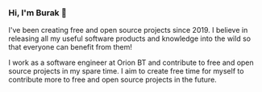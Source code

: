 ### Hi, I'm Burak 👋

I've been creating free and open source projects since 2019. I believe in releasing all my useful software products and knowledge into the wild so that everyone can benefit from them!


I work as a software engineer at Orion BT and contribute to free and open source projects in my spare time. I aim to create free time for myself to contribute more to free and open source projects in the future.
